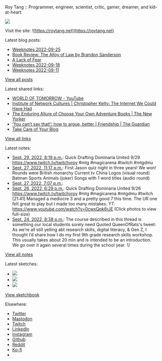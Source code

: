 Roy Tang :: Programmer, engineer, scientist, critic, gamer, dreamer, and kid-at-heart.

![](https://roytang.net/static/img/profile.jpg)

Visit the site: ![https://roytang.net](https://roytang.net)

Latest blog posts:

- [Weeknotes 2022-09-25](https://roytang.net/2022/09/weeknotes-09-25/)
- [Book Review: The Alloy of Law by Brandon Sanderson](https://roytang.net/2022/09/alloy-of-law/)
- [A Lack of Fear](https://roytang.net/2022/09/lack-of-fear/)
- [Weeknotes 2022-09-18](https://roytang.net/2022/09/weeknotes-09-18/)
- [Weeknotes 2022-09-11](https://roytang.net/2022/09/weeknotes-09-11/)

[View all posts](https://roytang.net/blog)

Latest shared links:

- [WORLD OF TOMORROW - YouTube](https://roytang.net/2022/09/14bfff78213855046ed7c7ff6d16e017/)
- [Institute of Network Cultures | Christopher Kelty:  The Internet We Could Have Had](https://roytang.net/2022/09/c5f84b8197cf32c224fb73e2bd175676/)
- [The Enduring Allure of Choose Your Own Adventure Books | The New Yorker](https://roytang.net/2022/09/44b2ee3484b2bf2d0a4217a2923eb206/)
- [‘You can’t say that!’: how to argue, better | Friendship | The Guardian](https://roytang.net/2022/09/aec0f8843c5b8beed200d8bc686f0d7b/)
- [Take Care of Your Blog](https://roytang.net/2022/09/10b3556f2885d58d59c53f2b4ab3b3da/)

[View all links](https://roytang.net/links)

Latest notes:

- [Sept. 29, 2022, 8:19 p.m.](https://roytang.net/2022/09/1575460137095028736/): Quick Drafting Dominaria United 9/29 https://www.twitch.tv/twitchyroy #mtg #magicarena #twitch #mtgdmu
- [Sept. 27, 2022, 11:17 p.m.](https://roytang.net/2022/09/treeline/): First Jason quiz night in three years! We won! Rounds were British monarchy Current tv China Logos (visual round) Batman Sports Animals (joker) Songs with 1 word titles (audio round)
- [Sept. 27, 2022, 7:07 p.m.](https://roytang.net/2022/09/magnolia/): 
- [Sept. 26, 2022, 6:29 p.m.](https://roytang.net/2022/09/1574345291561680901/): Quick Drafting Dominaria United 9/26 https://www.twitch.tv/twitchyroy #mtg #magicarena #mtgdmu #twitch [21:41] Managed a mediocre 3 and a pretty good 7 this time. The UR one felt great to play but I made too many mistakes. YT: https://www.youtube.com/watch?v=0cwxQpk6rJE (Click photos to view full-size)
- [Sept. 24, 2022, 8:38 p.m.](https://roytang.net/2022/09/1573653142574575617/): The course described in this thread is something our local students sorely need Quoted QueenOfRats&#x27;s tweet: As we’re all still yelling abt research skills, digital literacy, &amp; Gen Z, I thought I’d share how I do my first 9th grade research skills workshop. This usually takes about 20 min and is intended to be an introduction. We go over it again several times during the school year. 1/

[View all notes](https://roytang.net/notes)

Latest sketches:


- ![](https://roytang.net/media/cache/8b/b5/8bb546ee9b7c39665a6fa8d84b40f6c7.jpg)
- ![](https://roytang.net/media/cache/12/60/1260736fe21c5cfd96c1c0b6f467475e.jpg)
- ![](https://roytang.net/media/cache/71/25/7125fc96d9db296bc5f16306d33cc459.jpg)

[View sketchbook](https://roytang.net/albums/sketchbook)


Elsewhere:

- [Twitter](https://twitter.com/roytang)
- [Mastodon](https://mastodon.technology/@roytang)
- [Twitch](https://twitch.tv/twitchyroy)
- [LinkedIn](https://www.linkedin.com/in/roytang)
- [Instagram](https://instagram.com/roytang0400)
- [Github](https://github.com/roytang)
- [Reddit](https://reddit.com/u/hungryroy)
- [Ko-fi](https://ko-fi.com/roytang)
- [](mailto:hello@roytang.net)